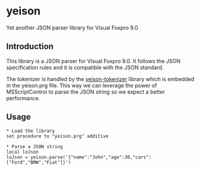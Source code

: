 # yeison
Yet another JSON parser library for Visual Foxpro 9.0

## Introduction
This library is a JSON parser for Visual Foxpro 9.0. It follows the JSON specification rules and it is compatible with the JSON standard.

The tokenizer is handled by the [yeison-tokenizer](https://github.com/Irwin1985/yeison/blob/master/yeison.js) library which is embedded in the yeison.prg file. This way we can leverage the power of MSScriptControl to parse the JSON string so we expect a better performance.

## Usage
```foxpro
* Load the library
set procedure to "yeison.prg" additive

* Parse a JSON string
local loJson
loJson = yeison.parse('{"name":"John","age":30,"cars":["Ford","BMW","Fiat"]}')

```